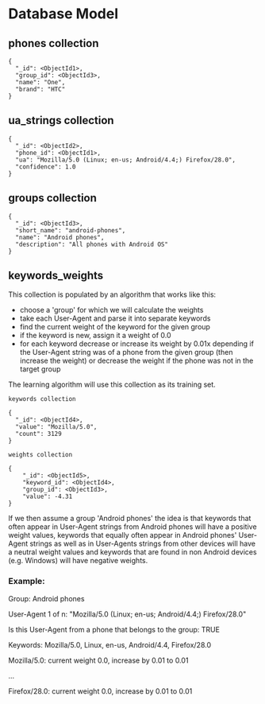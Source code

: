 # Database Model

## phones collection

    {
      "_id": <ObjectId1>,
      "group_id": <ObjectId3>,
      "name": "One",
      "brand": "HTC"
    }

## ua_strings collection

    {
      "_id": <ObjectId2>,
      "phone_id": <ObjectId1>,
      "ua": "Mozilla/5.0 (Linux; en-us; Android/4.4;) Firefox/28.0",
      "confidence": 1.0
    }

## groups collection

    {
      "_id": <ObjectId3>,
      "short_name": "android-phones",
      "name": "Android phones",
      "description": "All phones with Android OS"
    }

## keywords_weights

This collection is populated by an algorithm that works like this:

- choose a 'group' for which we will calculate the weights
- take each User-Agent and parse it into separate keywords
- find the current weight of the keyword for the given group
- if the keyword is new, assign it a weight of 0.0
- for each keyword decrease or increase its weight by 0.01x depending if the
User-Agent string was of a phone from the given group (then increase the weight)
or decrease the weight if the phone was not in the target group

The learning algorithm will use this collection as its training set.

    keywords collection

    {
      "_id": <ObjectId4>,
      "value": "Mozilla/5.0",
      "count": 3129
    }

    weights collection

    {
        "_id": <ObjectId5>,
        "keyword_id": <ObjectId4>,
        "group_id": <ObjectId3>,
        "value": -4.31
    }

If we then assume a group 'Android phones' the idea is that keywords that often
appear in User-Agent strings from Android phones will have a positive weight
values, keywords that equally often appear in Android phones' User-Agent strings
as well as in User-Agents strings from other devices will have a neutral weight
values and keywords that are found in non Android devices (e.g. Windows) will
have negative weights.

### Example:

Group: Android phones

User-Agent 1 of n: "Mozilla/5.0 (Linux; en-us; Android/4.4;) Firefox/28.0"

Is this User-Agent from a phone that belongs to the group: TRUE

Keywords: Mozilla/5.0, Linux, en-us, Android/4.4, Firefox/28.0

Mozilla/5.0: current weight 0.0, increase by 0.01 to 0.01

...

Firefox/28.0: current weight 0.0, increase by 0.01 to 0.01

